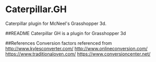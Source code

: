 # Caterpillar.GH
Caterpillar plugin for McNeel's Grasshopper 3d.

##README
Caterpillar GH is a plugin for Grasshopper 3d

##References
Conversion factors referenced from 
http://www.kylesconverter.com/
http://www.onlineconversion.com/
https://www.traditionaloven.com/
https://www.conversioncenter.net/
